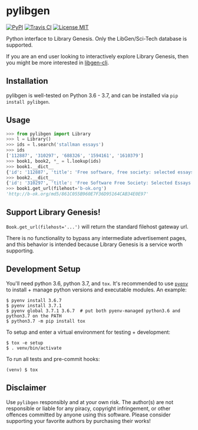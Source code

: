 # pylibgen

[![PyPI](https://img.shields.io/pypi/v/pylibgen.svg)](https://pypi.org/project/pylibgen/)
[![Travis CI](https://travis-ci.org/JoshuaRLi/pylibgen.svg?branch=master)](https://travis-ci.org/JoshuaRLi/pylibgen)
[![License MIT](https://img.shields.io/github/license/mashape/apistatus.svg)](https://github.com/JoshuaRLi/pylibgen/blob/master/LICENSE)

Python interface to Library Genesis. Only the LibGen/Sci-Tech database is supported.

If you are an end user looking to interactively explore Library Genesis, then you might be more interested in [libgen-cli](https://github.com/JoshuaRLi/libgen-cli).


## Installation

pylibgen is well-tested on Python 3.6 - 3.7, and can be installed via `pip install pylibgen`.


## Usage

```python
>>> from pylibgen import Library
>>> l = Library()
>>> ids = l.search('stallman essays')
>>> ids
['112887', '310297', '688326', '1594161', '1610379']
>>> book1, book2, *_ = l.lookup(ids)
>>> book1.__dict__
{'id': '112887', 'title': 'Free software, free society: selected essays of Richard M. Stallman', 'author': 'Richard M. Stallman, Lawrence Lessig, Joshua Gay, Laurence Lessig', 'year': '2002', 'edition': 'First Printing, First Edition', 'pages': '230', 'identifier': '9781882114986,1882114981', 'extension': 'pdf', 'filesize': '2210323', 'md5': '861C055B960E7F36D95164CAB34E0E97'}
>>> book2.__dict__
{'id': '310297', 'title': 'Free Software Free Society: Selected Essays of Richard Stallman', 'author': 'Richard Stallman', 'year': '2010', 'edition': '2nd Edition', 'pages': '278', 'identifier': '0983159203,9780983159209', 'extension': 'pdf', 'filesize': '1597349', 'md5': '6C3C2593BBB5D77154D50DFDDC0EA669'}
>>> book1.get_url(filehost='b-ok.org')
'http://b-ok.org/md5/861C055B960E7F36D95164CAB34E0E97'
```


## Support Library Genesis\!

`Book.get_url(filehost='...')` will return the standard filehost gateway url.

There is no functionality to bypass any intermediate advertisement pages, and this behavior is intended because Library Genesis is a service worth supporting.


## Development Setup

You'll need python 3.6, python 3.7, and `tox`. It's recommended to use [`pyenv`](https://github.com/pyenv/pyenv) to install + manage python versions and executable modules. An example:

    $ pyenv install 3.6.7
    $ pyenv install 3.7.1
    $ pyenv global 3.7.1 3.6.7  # put both pyenv-managed python3.6 and python3.7 on the PATH
    $ python3.7 -m pip install tox

To setup and enter a virtual environment for testing + development:

    $ tox -e setup
    $ . venv/bin/activate

To run all tests and pre-commit hooks:

    (venv) $ tox


## Disclaimer

Use `pylibgen` responsibly and at your own risk. The author(s) are not responsible or liable for any piracy, copyright infringement, or other offences committed by anyone using this software. Please consider supporting your favorite authors by purchasing their works\!
